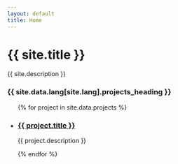 ```yaml
---
layout: default
title: Home
---
```


# {{ site.title }}

{{ site.description }}

### {{ site.data.lang[site.lang].projects_heading }}
<ul class="project-list">
  {% for project in site.data.projects %}
  <li class="project-card">
    <h3><a href="{{ project.link }}">{{ project.title }}</a></h3>
    <p>{{ project.description }}</p>
  </li>
  {% endfor %}
</ul>
